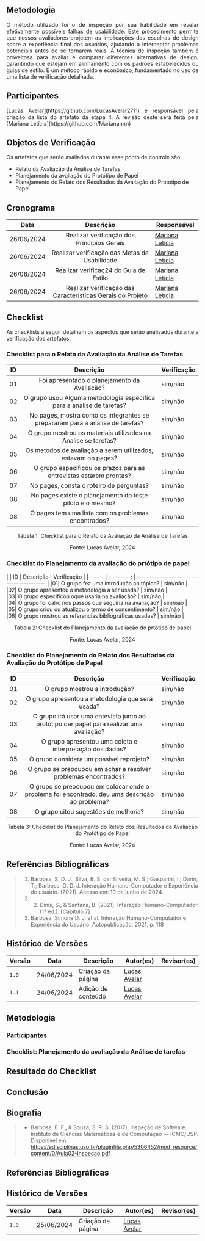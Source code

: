 ## Metodologia
<p style="text-align: justify;">  O método utilizado foi o de inspeção por sua habilidade em revelar efetivamente possíveis falhas de usabilidade. Este procedimento permite que nossos avaliadores projetem as implicações das escolhas de design sobre a experiência final dos usuários, ajudando a interceptar problemas potenciais antes de se tornarem reais. A técnica de inspeção também é proveitosa para avaliar e comparar diferentes alternativas de design, garantindo que estejam em alinhamento com os padrões estabelecidos ou guias de estilo. É um método rápido e econômico, fundamentado no uso de uma lista de verificação detalhada.</p>

## Participantes
<p style="text-align: justify;">  [Lucas Avelar](https://github.com/LucasAvelar2711) é  responsável pela criação da lista do artefato da etapa 4. A revisão deste será feita pela [Mariana Letícia](https://github.com/Marianannn) </p>

## Objetos de Verificação
<p style="text-align: justify">Os artefatos que serão avaliados durante esse ponto de controle são:</p>
<ul>
<li>Relato da Avaliação da Análise de Tarefas</li>
<li>Planejamento da avaliação do Protótipo de Papel </li>
<li>Planejamento do Relato dos Resultados da Avaliação do Prototipo de Papel</li>
</ul>

## Cronograma
| Data     | Descrição           | Responsável        | 
| ------ | :--------: | ----------------------------------------- | 
|  26/06/2024  | Realizar verificação dos Princípios Gerais| [Mariana Letícia](https://github.com/Marianannn) |   
|  26/06/2024  | Realizar verificação das Metas de Usabilidade| [Mariana Letícia](https://github.com/Marianannn) |   
|  26/06/2024  | Realizar verificaç24 do Guia de Estilo| [Mariana Letícia](https://github.com/Marianannn) |   
|  26/06/2024  | Realizar verificação das Características Gerais do Projeto| [Mariana Letícia](https://github.com/Marianannn) |   

## Checklist
<p style="text-align: justify">As checklists a seguir detalham os aspectos que serão analisados durante a verificação dos artefatos.</p>

### Checklist para o Relato da Avaliação da Análise de Tarefas
| ID     | Descrição           | Verificação        | 
| ------ | :--------: | ----------------------------------------- | 
|01| Foi apresentado o planejamento da Avaliação?  | sim/não |   
|02| O grupo usou Alguma metodologia especifica para a analise de tarefas? | sim/não |   
|03| No pages, mostra como os integrantes se prepararam para a analise de tarefas? | sim/não |   
|04| O grupo mostrou os materiais utilizados na Analise se tarefas?  | sim/não |
|05|  Os metodos de avaliação a serem utilizados, estavam no pages?  | sim/não |   
|06| O grupo especificou os prazos para as entrevistas estarem prontas? | sim/não |  
|07| No pages, consta o roteiro de perguntas? | sim/não |  
|08| No pages existe o planejamento do teste piloto e o mesmo? | sim/não |  
|08| O pages tem uma lista com os problemas encontrados?  | sim/não |  
<p style="text-align: center">Tabela 1: Checklist para o Relato da Avaliação da Análise de Tarefas</p>
<p style="text-align: center">Fonte: Lucas Avelar, 2024</p>

### Checklist do Planejamento da avaliação do prtótipo de papel
| | ID     | Descrição           | Verificação        | 
| ------ | :--------: | ----------------------------------------- | 
|01| O grupo fez uma introdução ao tópico? | sim/não |   
|02| O grupo apresentou a metodologia a ser usada? | sim/não |   
|03| O grupo especificou oque usaria na avaliação? | sim/não |   
|04| O grupo foi calro nos passos que seguiria na avaliação? | sim/não |
|05| O grupo criou ou atualizou o termo de consentimento? | sim/não |   
|06| O grupo mostrou as referencias bibliográficas usadas?  | sim/não |  
 
<p style="text-align: center">Tabela 2: Checklist do Planejamento da avaliação do prtótipo de papel</p>
<p style="text-align: center">Fonte: Lucas Avelar, 2024</p>

### Checklist do Planejamento do Relato dos Resultados da Avaliação do Protótipo de Papel
| ID     | Descrição           | Verificação        | 
| ------ | :--------: | ----------------------------------------- | 
|01| O grupo mostrou a introdução? | sim/não |   
|02| O grupo apresentou a metodologia que será usada? | sim/não |   
|03| O grupo irá usar uma entevista junto ao protótipo der papel para realizar uma avaliação?| sim/não |   
|04| O grupo apresentou uma coleta e interpretação dos dados? | sim/não |
|05| O grupo considera um possivel reprojeto? | sim/não |  
|06| O grupo se preocupou em achar e resolver problemas encontrados? | sim/não |  
|07| O grupo se preocupou em colocar onde o problema foi encontrado, deu uma descrição ao problema? | sim/não | 
|08| O grupo citou sugestões de melhoria?| sim/não | 
<p style="text-align: center">Tabela 3: Checklist do Planejamento do Relato dos Resultados da Avaliação do Protótipo de Papel</p>
<p style="text-align: center">Fonte: Lucas Avelar, 2024</p>

## Referências Bibliográficas
> 1. Barbosa, S. D. J.; Silva, B. S. da; Silveira, M. S.; Gasparini, I.; Darin, T.; Barbosa, G. D. J. Interação Humano-Computador e Experiência do usuário. (2021). Acesso em: 10 de junho de 2024.
> 2. 2. Dinis, S., & Santana, B. (2021). Interação Humano-Computador (1ª ed.). [Capítulo 7]
> 3. Barbosa, Simone D. J. et al. Interação Humano-Computador e Experiência do Usuário. Autopublicação, 2021, p. 118 
## Histórico de Versões

| Versão |    Data    | Descrição                                 | Autor(es)                                       | Revisor(es)                                    |
| ------ | :--------: | ----------------------------------------- | ----------------------------------------------- | ---------------------------------------------- |
| `1.0`   | 24/06/2024 | Criação da página                         | [Lucas Avelar](https://github.com/LucasAvelar2711) |   |
| `1.1`   | 24/06/2024 | Adição de conteúdo                         | [Lucas Avelar](https://github.com/LucasAvelar2711) |   | 











## Metodologia


### Participantes

### Checklist: Planejamento da avaliação da Análise de tarefas
<!-- template de checklist -->
<!-- - **Item 1:** (COLOCAR DESCRIÇÃO AQUI)
    - **Fonte:** 
    - **Imagem:**
    <br>

    <center>

    ![](img/)

    </center>

    <p style="text-align: center">Figura 1: (COLOCAR A DESCRIÇÃO DA PERGUNTA QUI)</p>

- **Item 2:** (COLOCAR DESCRIÇÃO)
    - **Fonte:** (COLOCAR FONTE AQUI)
    - **Imagem:** 
    <br>

    <center>

    ![](img/)

    </center>

    <p style="text-align: center">Figura 2: (COLOCAR A LEGENDA AQUI)</p>


- **Item 3:** (COLOCAR DESCRIÇÃO)
    - **Fonte:** (COLOCAR FONTE AQUI)
    - **Imagem:**
    <br>

    <center>

    ![](img/)

    </center>

    <p style="text-align: center">Figura 3: (COLOCAR A LEGENDA AQUI)</p>

- **Item 4:** 
    - **Fonte:** 
    - **Imagem:**
    <br>

    <center>

    ![](img/)

    </center>

    <p style="text-align: center">Figura 4: (COLOCAR A LEGENDA AQUI)</p>

- **Item 5:** (COLOCAR DESCRIÇÃO)
    - **Fonte:** (INSERIR FONTE)
    - **Imagem:**
    <br>

    <center>

    ![](img/)

    </center>

    <p style="text-align: center">Figura 5: (COLOCAR LEGENDA AQUI)</p> -->

## Resultado do Checklist
 <!-- template de VERIFICAÇÃO -->

<!-- 
| Item | Descrição      | Versão do Artefato | Avaliação      | Descrição do problema | Sugestão de Ação Corretiva | Observações |
| ---- | -------------- | ------------------ | -------------- | --------------------- | -------------------------- | ----------- |
|  1   | (COLOCAR DECRIÇÃO DO ITEM 1 AQUI) | (COLOCAR SE ESTÁ CONFORME OU NÃO CONFORME) |  | |
|  2   | (COLOCAR DECRIÇÃO DO ITEM 2 AQUI) | (COLOCAR VERSÃO AQUI) | (COLOCAR SE ESTÁ CONFORME OU NÃO CONFORME)|  |   |  |
|  3   | (COLOCAR DECRIÇÃO DO ITEM 3 AQUI) | (COLOCAR VERSÃO AQUI)| (COLOCAR SE ESTÁ CONFORME OU NÃO CONFORME) | |  | 
|  4   | (COLOCAR DECRIÇÃO DO ITEM 4 AQUI) | (COLOCAR VERSÃO AQUI) | (COLOCAR SE ESTÁ CONFORME OU NÃO CONFORME)  | | | |
|  5   | (COLOCAR DECRIÇÃO DO ITEM 5 AQUI) | (COLOCAR VERSÃO AQUI)| (COLOCAR SE ESTÁ CONFORME OU NÃO CONFORME)  | | |  |
<p style="text-align: center">Tabela (COLQUE O NUMERO DA TABELA AQUI): (COLOQUE O TÍTULO DA TABELA AQUI)</p>
<p style="text-align: center">Fonte: (COLOQUE SEU NOME AQUI), 2024</p>

<iframe width="560" height="315" 
src="(COLOQUE O LINK EMBED AQUI)" 
title="YouTube video player" frameborder="0" allow="accelerometer; autoplay; clipboard-write; encrypted-media; gyroscope; picture-in-picture; web-share" referrerpolicy="strict-origin-when-cross-origin" allowfullscreen></iframe>

<p style="text-align: center">Vídeo (COLOQUE O NUMERO DO VÍDEO AQUI): (COLOQUE O TÍTULO DO VÍDEO AQUI).</p>
<p style="text-align: center">Fonte: (COLOQUE SEU NOME AQUI), 2024</p> -->

## Conclusão

## Biografia
>- Barbosa, E. F., & Souza, S. R. S. (2017). Inspeção de Software. Instituto de Ciências Matemáticas e de Computação — ICMC/USP. Disponivel em: https://edisciplinas.usp.br/pluginfile.php/5306452/mod_resource/content/0/Aula02-Inspecao.pdf

## Referências Bibliográficas


## Histórico de Versões

| Versão |    Data    | Descrição                                 | Autor(es)                                       | Revisor(es)                                    |
| ------ | :--------: | ----------------------------------------- | ----------------------------------------------- | ---------------------------------------------- |
| `1.0`   | 25/06/2024 | Criação da página                         | [Lucas Avelar](https://github.com/LucasAvelar2711) |   |